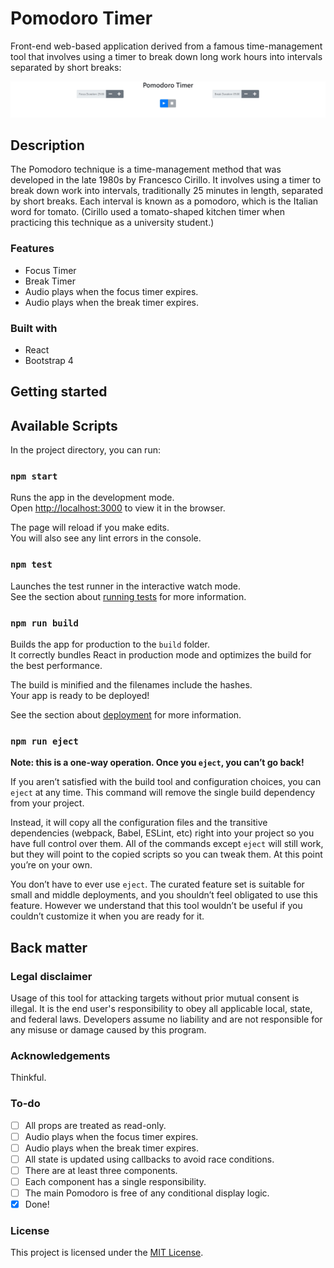 # Pomodoro Timer

Front-end web-based application derived from a famous time-management tool that involves using a timer to break down long work hours into intervals separated by short breaks:

<div align="center">
  <kbd>
    <img src="./src/images/pomodoro-timer.jpg" />
  </kbd>
</div>

## Description

The Pomodoro technique is a time-management method that was developed in the late 1980s by Francesco Cirillo. It involves using a timer to break down work into intervals, traditionally 25 minutes in length, separated by short breaks. Each interval is known as a pomodoro, which is the Italian word for tomato. (Cirillo used a tomato-shaped kitchen timer when practicing this technique as a university student.)

### Features

- Focus Timer
- Break Timer
- Audio plays when the focus timer expires.
- Audio plays when the break timer expires.

### Built with

- React
- Bootstrap 4

## Getting started

## Available Scripts

In the project directory, you can run:

### `npm start`

Runs the app in the development mode.\
Open [http://localhost:3000](http://localhost:3000) to view it in the browser.

The page will reload if you make edits.\
You will also see any lint errors in the console.

### `npm test`

Launches the test runner in the interactive watch mode.\
See the section about [running tests](https://facebook.github.io/create-react-app/docs/running-tests) for more information.

### `npm run build`

Builds the app for production to the `build` folder.\
It correctly bundles React in production mode and optimizes the build for the best performance.

The build is minified and the filenames include the hashes.\
Your app is ready to be deployed!

See the section about [deployment](https://facebook.github.io/create-react-app/docs/deployment) for more information.

### `npm run eject`

**Note: this is a one-way operation. Once you `eject`, you can’t go back!**

If you aren’t satisfied with the build tool and configuration choices, you can `eject` at any time. This command will remove the single build dependency from your project.

Instead, it will copy all the configuration files and the transitive dependencies (webpack, Babel, ESLint, etc) right into your project so you have full control over them. All of the commands except `eject` will still work, but they will point to the copied scripts so you can tweak them. At this point you’re on your own.

You don’t have to ever use `eject`. The curated feature set is suitable for small and middle deployments, and you shouldn’t feel obligated to use this feature. However we understand that this tool wouldn’t be useful if you couldn’t customize it when you are ready for it.

## Back matter

### Legal disclaimer

Usage of this tool for attacking targets without prior mutual consent is illegal. It is the end user's responsibility to obey all applicable local, state, and federal laws. Developers assume no liability and are not responsible for any misuse or damage caused by this program.

### Acknowledgements

Thinkful.

### To-do

- [ ] All props are treated as read-only.
- [ ] Audio plays when the focus timer expires.
- [ ] Audio plays when the break timer expires.
- [ ] All state is updated using callbacks to avoid race conditions.
- [ ] There are at least three components.
- [ ] Each component has a single responsibility.
- [ ] The main Pomodoro is free of any conditional display logic.
- [x] Done!

### License

This project is licensed under the [MIT License](LICENSE.md).
